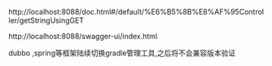 http://localhost:8088/doc.html#/default/%E6%B5%8B%E8%AF%95Controller/getStringUsingGET

http://localhost:8088/swagger-ui/index.html

dubbo ,spring等框架陆续切换gradle管理工具,之后将不会兼容版本验证
